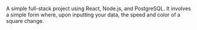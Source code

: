 A simple full-stack project using React, Node.js, and PostgreSQL. 
It involves a simple form where, upon inputting your data, the speed and color of a square change.
